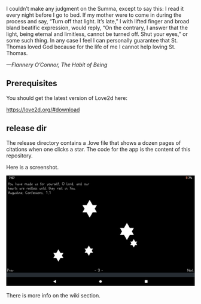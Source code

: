 I couldn’t make any judgment on the Summa, except to say this: I read it every night before I go to
bed. If my mother were to come in during the process and say, “Turn off that light. It’s late,” I with
lifted finger and broad bland beatific expression, would reply, “On the contrary, I answer that the
light, being eternal and limitless, cannot be turned off. Shut your eyes,” or some such thing. In any
case I feel I can personally guarantee that St. Thomas loved God because for the life of me I cannot
help loving St. Thomas.

*—Flannery O’Connor, The Habit of Being*

## Prerequisites

You should get the latest version of Love2d here:

https://love2d.org/#download

## release dir

The release directory contains a .love file that shows
a dozen pages of citations when one clicks a star. The
code for the app is the content of this repository.

Here is a screenshot.

![screenshot](./screenshot.png) 

There is more info on the wiki section.



